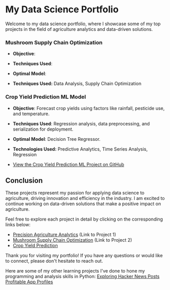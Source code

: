 # My Data Science Portfolio

Welcome to my data science portfolio, where I showcase some of my top projects in the field of agriculture analytics and data-driven solutions. 



### Mushroom Supply Chain Optimization
- **Objective**: 
- **Techniques Used**: 
- **Optimal Model**: 

- **Techniques Used:** Data Analysis, Supply Chain Optimization

### Crop Yield Prediction ML Model
- **Objective**: Forecast crop yields using factors like rainfall, pesticide use, and temperature.
- **Techniques Used**: Regression analysis, data preprocessing, and serialization for deployment.
- **Optimal Model**: Decision Tree Regressor.

- **Technologies Used:** Predictive Analytics, Time Series Analysis, Regression

- [View the Crop Yield Prediction ML Project on GitHub](CropYieldPredictionMLonly.md)

## Conclusion

These projects represent my passion for applying data science to agriculture, driving innovation and efficiency in the industry. I am excited to continue working on data-driven solutions that make a positive impact on agriculture.

Feel free to explore each project in detail by clicking on the corresponding links below:

- [Precision Agriculture Analytics](#) (Link to Project 1)
- [Mushroom Supply Chain Optimization](#) (Link to Project 2)
- [Crop Yield Prediction](CropYieldPredictionMLonly.md)

Thank you for visiting my portfolio! If you have any questions or would like to connect, please don't hesitate to reach out.

Here are some of my other learning projects I've done to hone my programming and analysis skills in Python: 
[Exploring Hacker News Posts](ExploringHackerNews.ipynb)
[Profitable App Profiles](ProfitableAppProfiles.ipynb)

